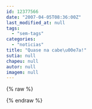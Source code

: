 ```yaml
---
id: 12377566
date: "2007-04-05T08:36:00Z"
last_modified_at: null
tags:
  - "sem-tags"
categories:
  - "noticias"
title: "Quase na cabe\u00e7a!"
sutia: null
chapeu: null
autor: null
imagem: null
---
```

{% raw %}
<p> </p>
{% endraw %}